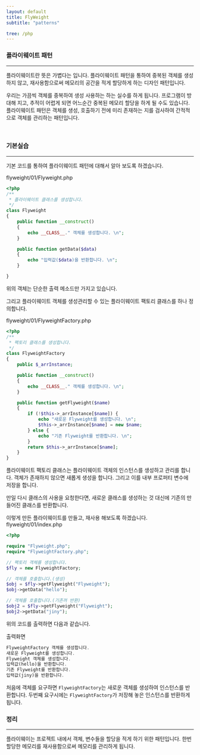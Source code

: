 ```yaml
---
layout: default
title: FlyWeight
subtitle: "patterns"

tree: /php
---
```


### 플라이웨이트 패턴
---

플라이웨이트란 뜻은 가볍다는 입니다. 플라이웨이트 패턴을 통하여 중복된 객체를 생성하지 않고, 재사용함으로써 메모리의 공간을 적게 할당하게 하는 디자인 패턴입니다.

우리는 가끔씩 객체를 중복하여 생성 사용하는 하는 실수를 하게 됩니다. 프로그램이 방대해 지고, 추적이 어렵게 되면 어느순간 중복된 메모리 할당을 하게 될 수도 있습니다. 플라이웨이트 패턴은 객체를 생성, 호출하기 전에 미리 존재하는 지를 검사하여 간적적으로 객체를 관리하는 패턴입니다.

<br>

### 기본실습
---

기본 코드를 통하여 플라이웨이트 패턴에 대해서 알아 보도록 하겠습니다.

flyweight/01/Flyweight.php
```php
<?php
/**
 * 플라이웨이트 클래스를 생성합니다.
 */
class Flyweight
{
    public function __construct()
    {
        echo __CLASS__." 객체를 생성합니다. \n";
    }

    public function getData($data)
    {
        echo "입력값($data)을 반환합니다. \n";
    }

}
```
위의 객체는 단순한 출력 메소드만 가지고 있습니다.

그리고 플라이웨이트 객체를 생성관리할 수 있는 플라이웨이트 팩토리 클래스를 하나 정의합니다.

flyweight/01/FlyweightFactory.php
```php
<?php
/**
 * 팩토리 클래스를 생성합니다.
 */
class FlyweightFactory
{
    public $_arrInstance;

    public function __construct()
    {
        echo __CLASS__." 객체를 생성합니다. \n";
    }

    public function getFlyweight($name)
    {
        if (!$this->_arrInstance[$name]) {
            echo "새로운 Flyweight를 생성합니다. \n";
            $this->_arrInstance[$name] = new $name;
        } else {
            echo "기존 Flyweight를 반환합니다. \n";
        }
        return $this->_arrInstance[$name];
    }
}
```
플라이웨이트 팩토리 클래스는 플라이웨이트 객체의 인스턴스를 생성하고 관리를 합니다.
객체가 존재하지 않으면 새롭게 생성을 합니다. 그리고 이를 내부 프로퍼티 변수에 저장을 합니다.

만일 다시 클래스의 사용을 요청한다면, 새로운 클래스를 생성하는 것 대신에 기존의 만들어진 클래스를 반환합니다.

이렇게 만든 플라이웨이트를 만들고, 재사용 해보도록 하겠습니다.
flyweight/01/index.php
```php
<?php

require "Flyweight.php";
require "FlyweightFactory.php";

// 팩토리 객체를 생성합니다.
$fly = new FlyweightFactory;

// 객체를 호출합니다.(생성)
$obj = $fly->getFlyweight("Flyweight");
$obj->getData("hello");

// 객체를 호출합니다.(기존꺼 반환)
$obj2 = $fly->getFlyweight("Flyweight");
$obj2->getData("jiny");
```
위의 코드를 출력하면 다음과 같습니다.

출력화면
```php
FlyweightFactory 객체를 생성합니다.
새로운 Flyweight를 생성합니다.
Flyweight 객체를 생성합니다.
입력값(hello)을 반환합니다.
기존 Flyweight를 반환합니다.
입력값(jiny)을 반환합니다.
```

처음에 객체를 요구하면 `FlyweightFactory`는 새로운 객체를 생성하여 인스턴스를 반환합니다. 두번째 요구시에는 `FlyweightFactory`가 저장해 놓은 인스턴스를 반환하게 됩니다.
<br>

### 정리
---

플라이웨이는 프로젝트 내에서 객체, 변수들을 할당을 적게 하기 위한 패턴입니다. 한번 할당한 메모리를 재사용함으로써 메모리를 관리하게 됩니다.
